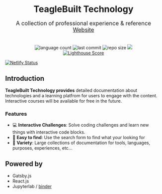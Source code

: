 
<div align="center">
  <h1 style="margin-bottom: 0;">TeagleBuilt Technology</h1>
  <p style="margin-top: 1em; margin-bottom: 2em; font-size: large;">
    A collection of professional experience & reference
    <a href="https://teaglebuilt.github.com" alt="drf" target="_blank" rel="noreferrer">
      Website
    </a>
    <div>
      <img src="https://img.shields.io/github/languages/count/teaglebuilt/TeagleBuilt-Technology" alt="language count"/>
      <img src="https://img.shields.io/github/last-commit/teaglebuilt/TeagleBuilt-Technology" alt="last commit"/>
      <img src="https://img.shields.io/github/repo-size/teaglebuilt/TeagleBuilt-Technology?color=purple"
      alt="repo size" />
      <a href="https://mybinder.org/v2/gh/teaglebuilt/TeagleBuilt-Technology/master"> 
        <img src="https://mybinder.org/badge_logo.svg" />
      </a>
  </div>
</div>


<div align="center">
    <a href="https://developers.google.com/web/tools/lighthouse/">
      <img src="docs/pwa-score.png" alt="Lighthouse Score" />
    </a>
</div>

[![Netlify Status](https://api.netlify.com/api/v1/badges/9865deec-9070-4bec-b428-b8b49a87dd37/deploy-status)](https://app.netlify.com/sites/suspicious-hawking-fe517f/deploys)

## Introduction

**TeagleBuilt Technology provides** detailed documentation about technologies and a learning platfrom for users to engage with the content. Interactive courses will be available for free in the future.

### Features

- :computer: **Interactive Challenges**: Solve coding challenges and learn new things with interactive code blocks.
- :eyes: **Easy to find**: Use the search form to find what your looking for
- :briefcase: **Variety**: Large collections of documentation for tools, languages, purposes, experiences, etc...

## Powered by
-  Gatsby.js
-  React.js
-  Jupyterlab / [binder](https://mybinder.org)